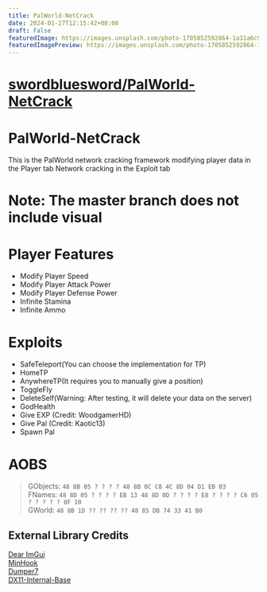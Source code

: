 ```yaml
---
title: PalWorld-NetCrack
date: 2024-01-27T12:15:42+08:00
draft: False
featuredImage: https://images.unsplash.com/photo-1705852592864-1a31a6c9260a?ixid=M3w0NjAwMjJ8MHwxfHJhbmRvbXx8fHx8fHx8fDE3MDYzMjg4MzR8&ixlib=rb-4.0.3
featuredImagePreview: https://images.unsplash.com/photo-1705852592864-1a31a6c9260a?ixid=M3w0NjAwMjJ8MHwxfHJhbmRvbXx8fHx8fHx8fDE3MDYzMjg4MzR8&ixlib=rb-4.0.3
---
```


# [swordbluesword/PalWorld-NetCrack](https://github.com/swordbluesword/PalWorld-NetCrack)

# PalWorld-NetCrack
This is the PalWorld network cracking framework
modifying player data in the Player tab
Network cracking in the Exploit tab
# Note: The master branch does not include visual

# Player Features
- Modify Player Speed
- Modify Player Attack Power
- Modify Player Defense Power
- Infinite Stamina
- Infinite Ammo

# Exploits
- SafeTeleport(You can choose the implementation for TP)  
- HomeTP  
- AnywhereTP(It requires you to manually give a position)  
- ToggleFly  
- DeleteSelf(Warning: After testing, it will delete your data on the server)  
- GodHealth  
- Give EXP (Credit: WoodgamerHD)  
- Give Pal (Credit: Kaotic13)  
- Spawn Pal

# AOBS
> GObjects: `48 8B 05 ? ? ? ? 48 8B 0C C8 4C 8D 04 D1 EB 03`  
> FNames: `48 8D 05 ? ? ? ? EB 13 48 8D 0D ? ? ? ? E8 ? ? ? ? C6 05 ? ? ? ? ? 0F 10`  
> GWorld: `48 8B 1D ?? ?? ?? ?? 48 85 DB 74 33 41 B0`  

## External Library Credits
[Dear ImGui](https://github.com/ocornut/imgui)  
[MinHook](https://github.com/TsudaKageyu/minhook)  
[Dumper7](https://github.com/Encryqed/Dumper-7)  
[DX11-Internal-Base](https://github.com/NightFyre/DX11-ImGui-Internal-Hook)  